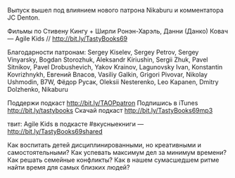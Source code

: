 
Выпуск вышел под влиянием нового патрона Nikaburu и комментатора JC Denton.

Фильмы по Стивену Кингу + 
Ширли Ронэн-Харэль, Данни (Данко) Ковач — Agile Kids // http://bit.ly/TastyBooks69

Благодарности патронам:
Sergey Kiselev, Sergey Petrov, Sergey Vinyarsky, Bogdan Storozhuk, Aleksandr Kiriushin, Sergii Zhuk, Pavel Sitnikov, Pavel Drobushevich, Yakov Krainov, Lagunovsky Ivan, Konstantin Kovrizhnykh, Евгений Власов, Vasiliy Galkin, Grigori Pivovar, Nikolay Ushmodin, B7W, Фёдор Русак, Oleksii Nesterenko, Leo Kapanen, Dmitry Dolzhenko, Nikaburu

Поддержи подкаст http://bit.ly/TAOPpatron
Подпишись в iTunes http://bit.ly/tastybooks
Скачай подкаст http://bit.ly/TastyBooks69mp3

твит:
Agile Kids в подкасте #вкусныекниги — http://bit.ly/TastyBooks69shared

Как воспитать детей дисциплинированными, но креативными и самостоятельными? Как успевать максимум дел за минимум времени? Как решать семейные конфликты? Как в нашем сумасшедшем ритме найти время для самых близких людей? 
